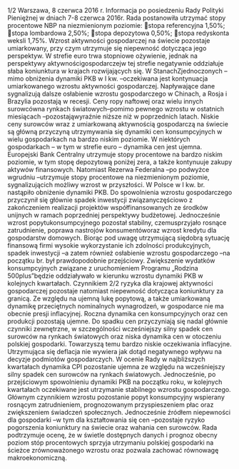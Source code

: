 1/2
Warszawa, 8 czerwca 2016 r.
Informacja po posiedzeniu Rady Polityki Pieniężnej
w dniach 7-8 czerwca 2016r.
Rada postanowiła utrzymać stopy procentowe NBP na niezmienionym poziomie:
stopa referencyjna 1,50%;
stopa lombardowa 2,50%;
stopa depozytowa 0,50%;
stopa redyskonta weksli 1,75%.
Wzrost aktywności gospodarczej na świecie pozostaje umiarkowany, przy czym
utrzymuje się niepewność dotycząca jego perspektyw. W strefie euro trwa stopniowe
ożywienie, jednak na perspektywy aktywnościgospodarczejw tej strefie negatywnie
oddziałuje słaba koniunktura w krajach rozwijających się. W StanachZjednoczonych –
mimo obniżenia dynamiki PKB w I kw. –oczekiwana jest kontynuacja umiarkowanego
wzrostu aktywności gospodarczej. Napływające dane sygnalizują dalsze osłabienie
wzrostu gospodarczego w Chinach, a Rosja i Brazylia pozostają w recesji.
Ceny ropy naftowej oraz wielu innych surowcówna rynkach światowych–pomimo
pewnego wzrostu w ostatnich miesiącach –pozostająwyraźnie niższe niż w
poprzednich latach. Niskie ceny surowców wraz z umiarkowaną aktywnością
gospodarczą na świecie są główną przyczyną utrzymywania się dynamiki cen
konsumpcyjnych w wielu gospodarkach na bardzo niskim poziomie. W niektórych
gospodarkach – w tym w strefie euro – dynamika cen jest ujemna.
Europejski Bank Centralny utrzymuje stopy procentowe na bardzo niskim poziomie,
w tym stopę depozytową poniżej zera, a także kontynuuje zakupy aktywów
finansowych. Natomiast Rezerwa Federalna –po podwyżce wgrudniu –utrzymuje
stopy procentowe na niezmienionym poziomie, sygnalizującich możliwy wzrost w
przyszłości.
W Polsce w I kw. br. nastąpiło obniżenie dynamiki PKB. Do spowolnienia wzrostu
gospodarczego przyczynił się głównie spadek inwestycji związanyczęściowo z
zakończeniem realizacji projektów współfinansowanych ze środków unijnych w ramach
poprzedniej perspektywy budżetowej. Jednocześnie wzrost popytukonsumpcyjnego
pozostał stabilny, czemusprzyjało rosnące zatrudnienie, poprawa nastrojów
konsumentóworaz wzrost kredytu dla gospodarstw domowych. Biorąc pod uwagę
utrzymującą siędobrą sytuację finansową firmi wysokie wykorzystanie ich zdolności
produkcyjnych, spadek inwestycji –a zatem również osłabienie wzrostu gospodarczego
–na początku br. był prawdopodobnie przejściowy. Zwiększenie wydatków
konsumpcyjnych związane z uruchomieniem Programu „Rodzina 500plus”będzie
oddziaływało w kierunku wzrostu dynamiki PKB w kolejnych kwartałach. Czynnikiem
2/2
ryzyka dla krajowej aktywności gospodarczej pozostaje natomiast niepewność dotycząca
koniunktury za granicą.
Ze względu na ujemną lukę popytową, a także umiarkowaną dynamikę przeciętnych
nominalnych wynagrodzeń, w gospodarce nie ma obecnie presji inflacyjnej. Roczna
dynamika cen konsumpcyjnych oraz cen produkcji pozostają ujemne. Do spadku cen
przyczyniają się nadal głównie czynniki zewnętrzne, w szczególności wcześniejszy silny
spadek cen surowców na rynkach światowych oraz niska dynamika cen w otoczeniu
polskiej gospodarki. Towarzyszą temu bardzo niskie oczekiwania inflacyjne.
Utrzymująca się deflacja nie wywiera jak dotąd negatywnego wpływu na decyzje
podmiotów gospodarczych.
W ocenie Rady w najbliższych kwartałach dynamika CPI pozostanie ujemna ze
względu na wcześniejszy silny spadek cen surowców na rynkach światowych.
Jednocześnie, po przejściowym spowolnieniu dynamiki PKB na początku roku, w
kolejnych kwartałach oczekiwane jest utrzymanie stabilnego wzrostu gospodarczego.
Głównym czynnikiem wzrostu pozostanie popyt konsumpcyjny wspierany rosnącym
zatrudnieniem, prognozowanym przyspieszeniem płac oraz zwiększeniem świadczeń
społecznych. Jednocześnie źródłem niepewności dla gospodarki –w tym dla
kształtowania się cen –pozostaje ryzyko pogorszenia koniunktury na świecie oraz
wahania cen surowców.
Rada podtrzymuje ocenę, że w świetle dostępnych danych i prognoz obecny poziom
stóp procentowych sprzyja utrzymaniu polskiej gospodarki na ścieżce zrównoważonego
wzrostu oraz pozwala zachować równowagę makroekonomiczną.
